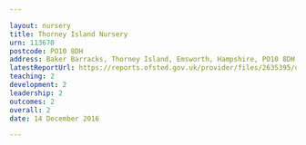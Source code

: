```yaml
---

layout: nursery
title: Thorney Island Nursery
urn: 113670
postcode: PO10 8DH
address: Baker Barracks, Thorney Island, Emsworth, Hampshire, PO10 8DH
latestReportUrl: https://reports.ofsted.gov.uk/provider/files/2635395/urn/113670.pdf
teaching: 2
development: 2
leadership: 2
outcomes: 2
overall: 2
date: 14 December 2016

---
```

